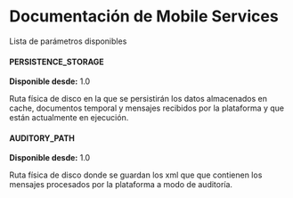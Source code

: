 # Documentación de Mobile Services

Lista de parámetros disponibles

#### PERSISTENCE_STORAGE
**Disponible desde:** 1.0

Ruta física de disco en la que se persistirán los datos almacenados en cache, documentos temporal y mensajes recibidos por la plataforma y que están actualmente en ejecución.

#### AUDITORY_PATH
**Disponible desde:** 1.0

Ruta física de disco donde se guardan los xml que que contienen los mensajes procesados por la plataforma a modo de auditoría.
